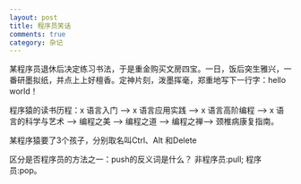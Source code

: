 ```yaml
---
layout: post
title: 程序员笑话
comments: true
category: 杂记
---
```


某程序员退休后决定练习书法，于是重金购买文房四宝。一日，饭后突生雅兴，一番研墨拟纸，并点上上好檀香。定神片刻，泼墨挥毫，郑重地写下一行字：hello world！

程序猿的读书历程：x 语言入门 —> x 语言应用实践 —> x 语言高阶编程 —> x 语言的科学与艺术 —> 编程之美 —> 编程之道 —> 编程之禅—> 颈椎病康复指南。

某程序猿要了3个孩子，分别取名叫Ctrl、Alt 和Delete

区分是否程序员的方法之一：push的反义词是什么？ 非程序员:pull; 程序员:pop。